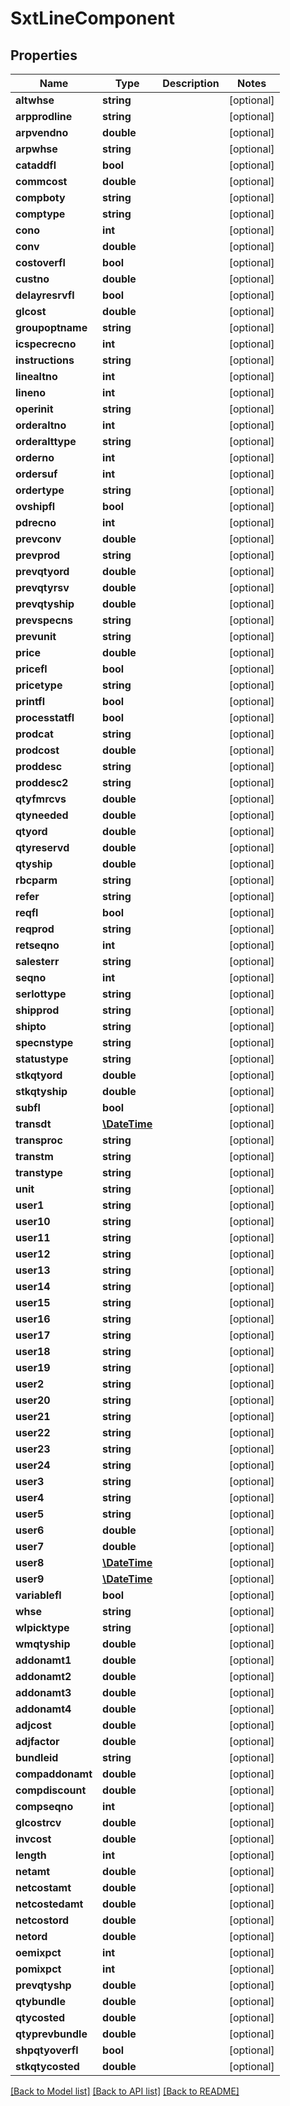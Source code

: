 # SxtLineComponent

## Properties
Name | Type | Description | Notes
------------ | ------------- | ------------- | -------------
**altwhse** | **string** |  | [optional] 
**arpprodline** | **string** |  | [optional] 
**arpvendno** | **double** |  | [optional] 
**arpwhse** | **string** |  | [optional] 
**cataddfl** | **bool** |  | [optional] 
**commcost** | **double** |  | [optional] 
**compboty** | **string** |  | [optional] 
**comptype** | **string** |  | [optional] 
**cono** | **int** |  | [optional] 
**conv** | **double** |  | [optional] 
**costoverfl** | **bool** |  | [optional] 
**custno** | **double** |  | [optional] 
**delayresrvfl** | **bool** |  | [optional] 
**glcost** | **double** |  | [optional] 
**groupoptname** | **string** |  | [optional] 
**icspecrecno** | **int** |  | [optional] 
**instructions** | **string** |  | [optional] 
**linealtno** | **int** |  | [optional] 
**lineno** | **int** |  | [optional] 
**operinit** | **string** |  | [optional] 
**orderaltno** | **int** |  | [optional] 
**orderalttype** | **string** |  | [optional] 
**orderno** | **int** |  | [optional] 
**ordersuf** | **int** |  | [optional] 
**ordertype** | **string** |  | [optional] 
**ovshipfl** | **bool** |  | [optional] 
**pdrecno** | **int** |  | [optional] 
**prevconv** | **double** |  | [optional] 
**prevprod** | **string** |  | [optional] 
**prevqtyord** | **double** |  | [optional] 
**prevqtyrsv** | **double** |  | [optional] 
**prevqtyship** | **double** |  | [optional] 
**prevspecns** | **string** |  | [optional] 
**prevunit** | **string** |  | [optional] 
**price** | **double** |  | [optional] 
**pricefl** | **bool** |  | [optional] 
**pricetype** | **string** |  | [optional] 
**printfl** | **bool** |  | [optional] 
**processtatfl** | **bool** |  | [optional] 
**prodcat** | **string** |  | [optional] 
**prodcost** | **double** |  | [optional] 
**proddesc** | **string** |  | [optional] 
**proddesc2** | **string** |  | [optional] 
**qtyfmrcvs** | **double** |  | [optional] 
**qtyneeded** | **double** |  | [optional] 
**qtyord** | **double** |  | [optional] 
**qtyreservd** | **double** |  | [optional] 
**qtyship** | **double** |  | [optional] 
**rbcparm** | **string** |  | [optional] 
**refer** | **string** |  | [optional] 
**reqfl** | **bool** |  | [optional] 
**reqprod** | **string** |  | [optional] 
**retseqno** | **int** |  | [optional] 
**salesterr** | **string** |  | [optional] 
**seqno** | **int** |  | [optional] 
**serlottype** | **string** |  | [optional] 
**shipprod** | **string** |  | [optional] 
**shipto** | **string** |  | [optional] 
**specnstype** | **string** |  | [optional] 
**statustype** | **string** |  | [optional] 
**stkqtyord** | **double** |  | [optional] 
**stkqtyship** | **double** |  | [optional] 
**subfl** | **bool** |  | [optional] 
**transdt** | [**\DateTime**](\DateTime.md) |  | [optional] 
**transproc** | **string** |  | [optional] 
**transtm** | **string** |  | [optional] 
**transtype** | **string** |  | [optional] 
**unit** | **string** |  | [optional] 
**user1** | **string** |  | [optional] 
**user10** | **string** |  | [optional] 
**user11** | **string** |  | [optional] 
**user12** | **string** |  | [optional] 
**user13** | **string** |  | [optional] 
**user14** | **string** |  | [optional] 
**user15** | **string** |  | [optional] 
**user16** | **string** |  | [optional] 
**user17** | **string** |  | [optional] 
**user18** | **string** |  | [optional] 
**user19** | **string** |  | [optional] 
**user2** | **string** |  | [optional] 
**user20** | **string** |  | [optional] 
**user21** | **string** |  | [optional] 
**user22** | **string** |  | [optional] 
**user23** | **string** |  | [optional] 
**user24** | **string** |  | [optional] 
**user3** | **string** |  | [optional] 
**user4** | **string** |  | [optional] 
**user5** | **string** |  | [optional] 
**user6** | **double** |  | [optional] 
**user7** | **double** |  | [optional] 
**user8** | [**\DateTime**](\DateTime.md) |  | [optional] 
**user9** | [**\DateTime**](\DateTime.md) |  | [optional] 
**variablefl** | **bool** |  | [optional] 
**whse** | **string** |  | [optional] 
**wlpicktype** | **string** |  | [optional] 
**wmqtyship** | **double** |  | [optional] 
**addonamt1** | **double** |  | [optional] 
**addonamt2** | **double** |  | [optional] 
**addonamt3** | **double** |  | [optional] 
**addonamt4** | **double** |  | [optional] 
**adjcost** | **double** |  | [optional] 
**adjfactor** | **double** |  | [optional] 
**bundleid** | **string** |  | [optional] 
**compaddonamt** | **double** |  | [optional] 
**compdiscount** | **double** |  | [optional] 
**compseqno** | **int** |  | [optional] 
**glcostrcv** | **double** |  | [optional] 
**invcost** | **double** |  | [optional] 
**length** | **int** |  | [optional] 
**netamt** | **double** |  | [optional] 
**netcostamt** | **double** |  | [optional] 
**netcostedamt** | **double** |  | [optional] 
**netcostord** | **double** |  | [optional] 
**netord** | **double** |  | [optional] 
**oemixpct** | **int** |  | [optional] 
**pomixpct** | **int** |  | [optional] 
**prevqtyshp** | **double** |  | [optional] 
**qtybundle** | **double** |  | [optional] 
**qtycosted** | **double** |  | [optional] 
**qtyprevbundle** | **double** |  | [optional] 
**shpqtyoverfl** | **bool** |  | [optional] 
**stkqtycosted** | **double** |  | [optional] 

[[Back to Model list]](../README.md#documentation-for-models) [[Back to API list]](../README.md#documentation-for-api-endpoints) [[Back to README]](../README.md)


